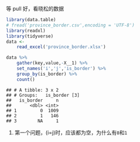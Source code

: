 
等 pull 好，看晓松的数据

``` r
library(data.table)
# fread('province_border.csv',encoding = 'UTF-8')
library(readxl)
library(tidyverse)
data <- 
    read_excel('province_border.xlsx')
```

``` r
data %>% 
    gather(key,value,-X__1) %>% 
    set_names('i','j','is_border') %>% 
    group_by(is_border) %>% 
    count()
```

    ## # A tibble: 3 x 2
    ## # Groups:   is_border [3]
    ##   is_border     n
    ##       <dbl> <int>
    ## 1         0  1009
    ## 2         1   146
    ## 3        NA     1

1.  第一个问题，\(i=j\)时，应该都为空，为什么有`0`和`1`
